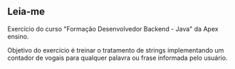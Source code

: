 <h2>Leia-me</h2>

Exercício do curso "Formação Desenvolvedor Backend - Java" da Apex ensino.

Objetivo do exercício é treinar o tratamento de strings implementando um contador de vogais para qualquer palavra ou frase informada pelo usuário.
